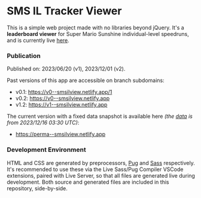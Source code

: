 # SMS IL Tracker Viewer

This is a simple web project made with no libraries beyond jQuery. It's a **leaderboard viewer** for Super Mario Sunshine individual-level speedruns, and is currently live [here](https://smsilview.netlify.app).

### Publication

Published on: 2023/06/20 (v1), 2023/12/01 (v2).

Past versions of this app are accessible on branch subdomains:
* v0.1: <https://v0--smsilview.netlify.app/1>
* v0.2: <https://v0--smsilview.netlify.app>
* v1.2: <https://v1--smsilview.netlify.app>

The current version with a fixed data snapshot is available here *(the [data](data.json) is from 2023/12/16 03:30 UTC)*:
* <https://perma--smsilview.netlify.app>

### Development Environment
HTML and CSS are generated by preprocessors, [Pug](https://pugjs.org/) and [Sass](https://sass-lang.com/) respectively. It's recommended to use these via the Live Sass/Pug Compiler VSCode extensions, paired with Live Server, so that all files are generated live during development. Both source and generated files are included in this repository, side-by-side.
